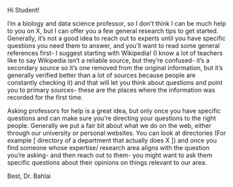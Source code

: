Hi Student!

I’m a biology  and data science professor, so I don’t think I can be much help to you on X, but I can offer you a few general research tips to get started. Generally, it’s not a good idea to reach out to experts until you have specific questions you need them to answer, and you’ll want to read some general references first- I suggest starting with Wikipedia! (I know a lot of teachers like to say Wikipedia isn’t a reliable source, but they’re confused- it’s a secondary source so it’s one removed from the original information, but it’s generally verified better than a lot of sources because people are constantly checking it) and that will let you think about questions and point you to primary sources- these are the places where the information was recorded for the first time. 

Asking professors for help is a great idea, but only once you have specific questions and can make sure you’re directing your questions to the right people. Generally we put a fair bit about what we do on the web, either through our university or personal websites. You can look at directories (For example [ directory of a department that actually does  X ]) and once you find someone whose expertise/ research area aligns with the question you’re asking- and then reach out to them- you might want to ask them specific questions about their opinions on things relevant to our area.


Best,
Dr. Bahlai


